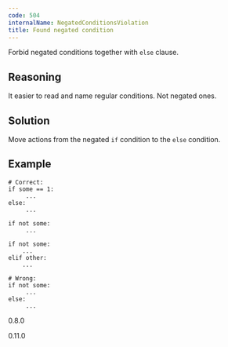 ```yaml
---
code: 504
internalName: NegatedConditionsViolation
title: Found negated condition
---
```


Forbid negated conditions together with `else` clause.

## Reasoning
It easier to read and name regular conditions. Not negated ones.

## Solution
Move actions from the negated `if` condition to the `else`
condition.

## Example

    # Correct:
    if some == 1:
         ...
    else:
         ...
    
    if not some:
         ...
    
    if not some:
        ...
    elif other:
        ...
    
    # Wrong:
    if not some:
         ...
    else:
         ...

<div class="versionadded">

0.8.0

</div>

<div class="versionchanged">

0.11.0

</div>